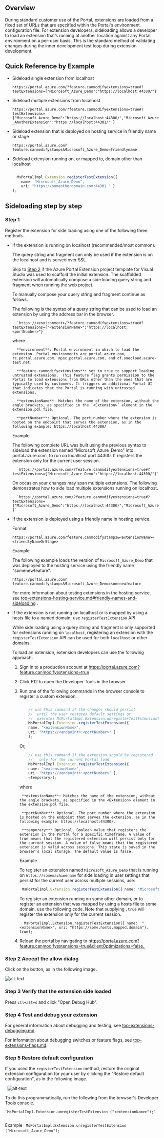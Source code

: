 
## Overview
   
During standard customer use of the Portal, extensions are loaded from a fixed set of URLs that are specified within the Portal's environment configuration file. For extension developers, sideloading allows a developer to load an extension that’s running at another location against any Portal environment on a per-user basis. This is the standard method of validating changes during the inner development test loop during extension development.

## Quick Reference by Example

* Sideload single extension from localhost

	`https://portal.azure.com/?feature.canmodifyextensions=true#?testExtensions={"Microsoft_Azure_Demo":"https://localhost:44300/"}`

* Sideload multiple extensions from localhost

	`https://portal.azure.com/?feature.canmodifyextensions=true#?testExtensions={"Microsoft_Azure_Demo":"https://localhost:44300/","Microsoft_Azure_AnotherExtension":"https://localhost:44301/" }`

* Sideload extension that is deployed on hosting service in friendly name or stage

	`https://portal.azure.com?feature.canmodifystamps&Microsoft_Azure_Demo=friendlyname`

* Sideload extension running on, or mapped to, domain other than localhost

  ```typescript

    MsPortalImpl.Extension.registerTestExtension({ 
      name: "Microsoft_Azure_Demo", 
      uri: "https://someotherdomain.com:44301 " }
  );
  ```

## Sideloading step by step

### Step 1 

Register the extension for side loading using one of the following three methods.

* If the extension is running on localhost (recommended/most common).

	The query string and fragment can only be used if the extension is on the localhost and is served over SSL.  

	Skip to [Step 2](#step-2-accept-the-allow-dialog) if the Azure Portal Extension project template for Visual Studio was used to scaffold the initial extension. The scaffolded extension will automatically compose a side loading query string and fragment when running the web project.  

	To manually compose your query string and fragment continue as follows.

	The following is the syntax of a query string that can be used to load an extension by using the address bar in the browser.

		`https://<environment>/?feature.canmodifyextensions=true#?testExtensions={"<extensionName>":"https://localhost:<portNumber>"}`

	where

		**environment**: Portal environment in which to load the extension. Portal environments are portal.azure.com, rc.portal.azure.com, mpac.portal.azure.com, and df.onecloud.azure-test.net.

		**feature.canmodifyextensions**: set to true to support loading untrusted extensions.  This feature flag grants permission to the Portal to load extensions from URLs other than the ones that are typically used by customers. It triggers an additional Portal UI that indicates that the Portal is running with untrusted extensions.

		**extensionName**: Matches the name of the extension, without the angle brackets, as specified in the `<Extension>` element in the extension.pdl file.

		**portNumber**: Optional. The port number where the extension is hosted on the endpoint that serves the extension, as in the following example: https://localhost:44300/

	Example

	The following complete URL was built using the previous syntax to sideload the extension named "Microsoft_Azure_Demo" into portal.azure.com, to run on localhost port 44300. It registers the extension only for the current user session.

		`https://portal.azure.com/?feature.canmodifyextensions=true#?testExtensions={"Microsoft_Azure_Demo":"https://localhost:44300/"}`

	On occasion your changes may span multiple extensions. The following demonstrates how to side load multiple extensions running on localhost.

		`https://portal.azure.com/?feature.canmodifyextensions=true#?testExtensions={"Microsoft_Azure_Demo":"https://localhost:44300/","Microsoft_Azure_AnotherExtension":"https://localhost:44301/" }`

* If the extension is deployed using a friendly name in hosting service.

	Format

	`https://portal.azure.com?feature.canmodifystamps&<extensionName>=<friendlyNameOrStage>`

	Example

	The following example loads the version of `Microsoft_Azure_Demo` that was deployed to the hosting service using the friendly name "somenewfeature".

	`https://portal.azure.com?feature.canmodifystamps&Microsoft_Azure_Demo=somenewfeature`

	For more information about testing extensions in the hosting service, see [top-extensions-hosting-service.md#friendly-names-and-sideloading](top-extensions-hosting-service.md#friendly-names-and-sideloading) .

* If the extension is not running on localhost or is mapped by using a hosts file to a named domain, use `registerTestExtension` API

	While side loading using a query string and fragment is only supported for extensions running on `localhost`, registering an extension with the `registerTestExtension` API can be used for both `localhost` or other domains.

	To load an extension, extension developers can use the following approach.

	1. Sign in to a production account at https://portal.azure.com?feature.canmodifyextensions=true

	1. Click F12 to open the Developer Tools in the browser

	1. Run one of the following commands in the browser console to register a custom extension.
    
		```typescript
		
			// use this command if the changes should persist 
			//  until the user restores default settings or
			//  executes MsPortalImpl.Extension.unregisterTestExtension("<extensionName>")
			MsPortalImpl.Extension.registerTestExtension({ 
			name: "<extensionName>", 
			uri: "https://<endpoint>:<portNumber>" }
			);
		
		```
		
		Or, 
			
		```typescript
			// use this command if the extension should be registered 
			//   only for the current Portal load
			MsPortalImpl.Extension.registerTestExtension({
			name: "<extensionName>",
			uri: "https://<endpoint>:<portNumber>" }, 
			<temporary>);
		
		```
		
		where

			**extensionName**: Matches the name of the extension, without the angle brackets, as specified in the <Extension> element in the extension.pdl file.

			**portNumber**: Optional. The port number where the extension is hosted on the endpoint that serves the extension, as in the following example: https://localhost:44300/.
			
			**temporary**: Optional. Boolean value that registers the extension in the Portal for a specific timeframe. A value of true means that the registered extension will persist only for the current session. A value of false means that the registered extension is valid across sessions. This state is saved in the browser's local storage. The default value is false. 

		Example

		To register an extension named `Microsoft_Azure_Demo` that is running on `https://somemachinename` for side loading in user settings that  persist for the current user across multiple sessions, use: 

		``` typescript
		 MsPortalImpl.Extension.registerTestExtension({ name: "Microsoft_Azure_Demo", uri: "https://somemachinename" });
		``` 
		
		To register an extension running on some other domain, or to register an extension that was mapped by using a hosts file to some domain, use the following code.  Note that supplying `,true` will register the extension only for the current session.

		```
		  MsPortalImpl.Extension.registerTestExtension({ name:  "<extensionName>", uri: "https://some.hosts.mapped.domain"}, true);
		```

	1. Reload the portal by navigating to https://portal.azure.com?feature.canmodifyextensions=true&clientOptimizations=false. 
    
### Step 2 Accept the allow dialog 

Click on the button, as in the following image.

![alt-text](../media/top-extensions-sideloading/allowDialog.png "Untrusted extension")
	
### Step 3 Verify that the extension side loaded 

Press   `ctl+alt+d` and click "Open Debug Hub".

### Step 4 Test and debug your extension

For general information about debugging and testing, see [top-extensions-debugging.md](top-extensions-debugging.md).

For information about debugging switches or feature flags, see [top-extensions-flags.md](top-extensions-flags.md).

### Step 5 Restore default configuration

If you used the `registerTestExtension` method, restore the original extension configuration for your user by clicking the "Restore default configuration", as in the following image.
	
 
![alt-text](../media/top-extensions-sideloading/restoreConfiguration.png "Default configuration")
	
To do this programmatically, run the following from the browser's Developer Tools console.

	`MsPortalImpl.Extension.unregisterTestExtension ("<extensionName>");`
	 
Example 
 
	`MsPortalImpl.Extension.unregisterTestExtension ("Microsoft_Azure_Demo");`
 